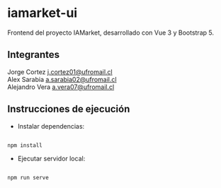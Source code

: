 # iamarket-ui
Frontend del proyecto IAMarket, desarrollado con Vue 3 y Bootstrap 5.

## Integrantes
Jorge Cortez <j.cortez01@ufromail.cl> <br>
Alex Sarabia <a.sarabia02@ufromail.cl> <br>
Alejandro Vera <a.vera07@ufromail.cl>  

## Instrucciones de ejecución

- Instalar dependencias:

```

npm install

```

- Ejecutar servidor local:

```

npm run serve

```